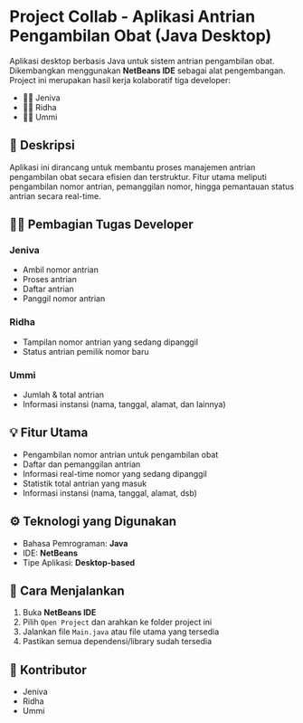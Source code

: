 # Project Collab - Aplikasi Antrian Pengambilan Obat (Java Desktop)

Aplikasi desktop berbasis Java untuk sistem antrian pengambilan obat. Dikembangkan menggunakan **NetBeans IDE** sebagai alat pengembangan. Project ini merupakan hasil kerja kolaboratif tiga developer:

- 👩‍💻 Jeniva  
- 👩‍💻 Ridha  
- 👩‍💻 Ummi  

## 🧾 Deskripsi

Aplikasi ini dirancang untuk membantu proses manajemen antrian pengambilan obat secara efisien dan terstruktur. Fitur utama meliputi pengambilan nomor antrian, pemanggilan nomor, hingga pemantauan status antrian secara real-time.

## 👩‍🔧 Pembagian Tugas Developer

### Jeniva
- Ambil nomor antrian  
- Proses antrian  
- Daftar antrian  
- Panggil nomor antrian  

### Ridha  
- Tampilan nomor antrian yang sedang dipanggil  
- Status antrian pemilik nomor baru  

### Ummi  
- Jumlah & total antrian  
- Informasi instansi (nama, tanggal, alamat, dan lainnya)  

## 💡 Fitur Utama

- Pengambilan nomor antrian untuk pengambilan obat  
- Daftar dan pemanggilan antrian  
- Informasi real-time nomor yang sedang dipanggil  
- Statistik total antrian yang masuk  
- Informasi instansi (nama, tanggal, alamat, dsb)  

## ⚙️ Teknologi yang Digunakan

- Bahasa Pemrograman: **Java**  
- IDE: **NetBeans**  
- Tipe Aplikasi: **Desktop-based**  

## 🚀 Cara Menjalankan

1. Buka **NetBeans IDE**  
2. Pilih `Open Project` dan arahkan ke folder project ini  
3. Jalankan file `Main.java` atau file utama yang tersedia  
4. Pastikan semua dependensi/library sudah tersedia  

## 🤝 Kontributor

- Jeniva  
- Ridha  
- Ummi  
